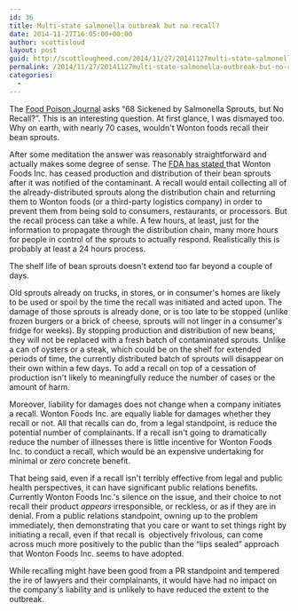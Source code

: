 ```yaml
---
id: 36
title: Multi-state salmonella outbreak but no recall?
date: 2014-11-27T16:05:00+00:00
author: scottisloud
layout: post
guid: http://scottlougheed.com/2014/11/27/20141127multi-state-salmonella-outbreak-but-no-recall/
permalink: /2014/11/27/20141127multi-state-salmonella-outbreak-but-no-recall/
categories:
  - 
---
```

The <a target="_blank" href="http://www.foodpoisonjournal.com/food-poisoning-information/68-sickened-by-salmonella-sprouts-but-no-recall/#.VHcTIIu5dSV">Food Poison&nbsp;Journal</a>&nbsp;asks &#8220;68 Sickened by Salmonella Sprouts, but No Recall?&#8221;. This is an interesting question. At first glance, I was dismayed too. Why on earth, with nearly 70 cases, wouldn't Wonton foods recall their bean sprouts.&nbsp;

After some meditation the answer was reasonably straightforward and actually makes some degree of sense. The <a target="_blank" href="http://www.fda.gov/Food/RecallsOutbreaksEmergencies/Outbreaks/ucm424426.htm">FDA has stated </a>that Wonton Foods Inc. has ceased production and distribution of their bean sprouts after it was notified of the contaminant. A recall would entail collecting all of the already-distributed sprouts along the distribution chain and returning them to Wonton foods (or a third-party logistics company) in order to prevent them from being sold to consumers, restaurants, or processors. But the recall process can take a while. A few hours, at least, just for the information to propagate through the distribution chain, many more hours for people in control of the sprouts to actually respond. Realistically this is probably at least a 24 hours process.&nbsp;

The shelf life of bean sprouts doesn't extend too far beyond a couple of days.&nbsp;

Old sprouts already on trucks, in stores, or in consumer's homes are likely to be used or spoil by the time the recall was initiated and acted upon. The damage of those sprouts is already done, or is too late to be stopped (unlike frozen burgers or a brick of cheese, sprouts will not linger in a consumer's fridge for weeks).&nbsp;<span>By stopping production and distribution of new beans, t</span><span>hey will not be replaced with a fresh batch of contaminated sprouts. </span><span>Unlike a can of oysters or a steak, which could be on the shelf for extended periods of time, the currently distributed batch of sprouts will&nbsp;disappear on their own within a few days.&nbsp;To add a recall on top of a cessation of production isn't likely to meaningfully reduce the number of cases or the amount of harm.&nbsp;</span>

<span>Moreover, liability for damages does not change when a company initiates a&nbsp;recall. Wonton Foods Inc.&nbsp;are equally liable for damages whether they recall or not. All that recalls can do, from a legal standpoint, is reduce the potential number of complainants.&nbsp;If a recall isn't going to&nbsp;dramatically reduce the number of illnesses there is little incentive for Wonton Foods Inc.&nbsp;to conduct a recall, which would be an expensive undertaking for minimal or zero&nbsp;concrete benefit.&nbsp;</span>

That being said, even if a recall isn't terribly effective from&nbsp;legal and public health perspectives, it can have significant public relations benefits. Currently Wonton Foods Inc.'s silence on the issue, and their choice to not recall their product&nbsp;_appears_&nbsp;irresponsible, or reckless, or as if they are in denial. From a public relations standpoint, owning up to the problem immediately, then demonstrating&nbsp;that you care or want to set things right by initiating a recall, even if that recall is &nbsp;objectively frivolous, can come across much more positively to the public than the &#8220;lips sealed&#8221; approach that Wonton Foods Inc. seems to have adopted.&nbsp;

While recalling might have been good from a PR standpoint and tempered the ire of lawyers and their complainants,&nbsp;it would have had no impact on the company's liability and&nbsp;is unlikely to have reduced the extent to the outbreak.&nbsp;